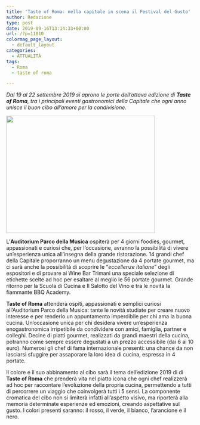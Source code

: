 ```yaml
---
title: 'Taste of Roma: nella capitale in scena il Festival del Gusto'
author: Redazione
type: post
date: 2019-09-16T13:14:33+00:00
url: /?p=11810
colormag_page_layout:
  - default_layout
categories:
  - ATTUALITÀ
tags:
  - Roma
  - taste of roma

---
```

_Dal 19 al 22 settembre 2019 si aprono le porte dell’ottava edizione di **Taste of Roma**, tra i principali eventi gastronomici della Capitale che ogni anno unisce il buon cibo all’amore per la condivisione._

<img decoding="async" loading="lazy" class="alignleft wp-image-11811" src="https://progressonline.it/wp-content/uploads/2019/09/BDCBB966-0B50-4700-B4B3-3CC969557B4A-300x238.png" alt="" width="398" height="315" /> 

L’**Auditorium Parco della Musica** ospiterà per 4 giorni foodies, gourmet, appassionati e curiosi che, per l’occasione, avranno la possibilità di vivere un’esperienza unica all’insegna della grande ristorazione. 14 grandi chef della Capitale proporranno un menu degustazione da 4 portate gourmet, ma ci sarà anche la possibilità di scoprire le “_eccellenze italiane_” degli espositori e di provare ai Wine Bar Trimani una speciale selezione di etichette scelte ad hoc per esaltare al meglio le 56 portate gourmet. Grande ritorno per la Scuola di Cucina e Il Salotto del Vino e tra le novità la fiammante BBQ Academy.

**Taste of Roma** attenderà ospiti, appassionati e semplici curiosi all’Auditorium Parco della Musica: tante le novità studiate per creare nuovo interesse e per renderlo un appuntamento imperdibile per chi ama la buona cucina. Un’occasione unica per chi desidera vivere un’esperienza enogastronomica irripetibile da condividere con amici, famiglia, partner e colleghi. Decine di piatti gourmet, realizzati da grandi maestri della cucina, potranno come sempre essere degustati a un prezzo accessibile (dai 6 ai 10 euro). Numerosi gli chef di fama internazionale presenti: una chance da non lasciarsi sfuggire per assaporare la loro idea di cucina, espressa in 4 portate.

Il colore e il suo abbinamento al cibo sarà il tema dell’edizione 2019 di di **Taste of Roma** che prenderà vita nel piatto icona che ogni chef realizzerà ad hoc per raccontare l’evoluzione della propria cucina, permettendo a tutti di percorrere un viaggio che coinvolgerà tutti i 5 sensi. La componente cromatica del cibo non si limiterà infatti all’aspetto visivo, ma riporterà alla memoria determinate esperienze ed emozioni, creando aspettative sul gusto. I colori presenti saranno: il rosso, il verde, il bianco, l’arancione e il nero.